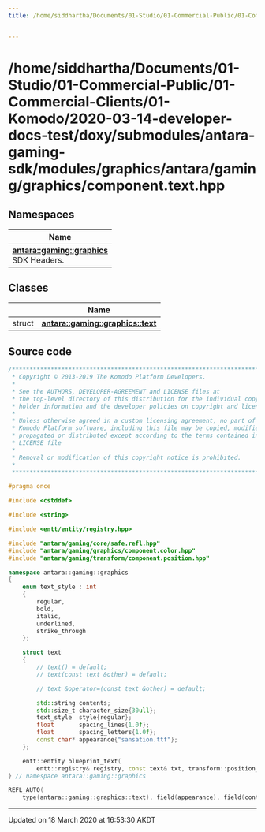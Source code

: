 ```yaml
---
title: /home/siddhartha/Documents/01-Studio/01-Commercial-Public/01-Commercial-Clients/01-Komodo/2020-03-14-developer-docs-test/doxy/submodules/antara-gaming-sdk/modules/graphics/antara/gaming/graphics/component.text.hpp


---
```


# /home/siddhartha/Documents/01-Studio/01-Commercial-Public/01-Commercial-Clients/01-Komodo/2020-03-14-developer-docs-test/doxy/submodules/antara-gaming-sdk/modules/graphics/antara/gaming/graphics/component.text.hpp







## Namespaces

| Name           |
| -------------- |
| **[antara::gaming::graphics](Namespaces/namespaceantara_1_1gaming_1_1graphics.md)** <br>SDK Headers.  |

## Classes

|                | Name           |
| -------------- | -------------- |
| struct | **[antara::gaming::graphics::text](Classes/structantara_1_1gaming_1_1graphics_1_1text.md)**  |













## Source code

```cpp
/******************************************************************************
 * Copyright © 2013-2019 The Komodo Platform Developers.                      *
 *                                                                            *
 * See the AUTHORS, DEVELOPER-AGREEMENT and LICENSE files at                  *
 * the top-level directory of this distribution for the individual copyright  *
 * holder information and the developer policies on copyright and licensing.  *
 *                                                                            *
 * Unless otherwise agreed in a custom licensing agreement, no part of the    *
 * Komodo Platform software, including this file may be copied, modified,     *
 * propagated or distributed except according to the terms contained in the   *
 * LICENSE file                                                               *
 *                                                                            *
 * Removal or modification of this copyright notice is prohibited.            *
 *                                                                            *
 ******************************************************************************/

#pragma once

#include <cstddef> 

#include <string> 

#include <entt/entity/registry.hpp> 

#include "antara/gaming/core/safe.refl.hpp"               
#include "antara/gaming/graphics/component.color.hpp"     
#include "antara/gaming/transform/component.position.hpp" 

namespace antara::gaming::graphics
{
    enum text_style : int
    {
        regular,
        bold,
        italic,
        underlined,
        strike_through
    };

    struct text
    {
        // text() = default;
        // text(const text &other) = default;

        // text &operator=(const text &other) = default;

        std::string contents;                    
        std::size_t character_size{30ull};       
        text_style  style{regular};              
        float       spacing_lines{1.0f};         
        float       spacing_letters{1.0f};       
        const char* appearance{"sansation.ttf"}; 
    };

    entt::entity blueprint_text(
        entt::registry& registry, const text& txt, transform::position_2d pos = math::vec2f::scalar(0.f), fill_color txt_color = graphics::white) noexcept;
} // namespace antara::gaming::graphics

REFL_AUTO(
    type(antara::gaming::graphics::text), field(appearance), field(contents), field(style), field(character_size), field(spacing_lines), field(spacing_letters))
```


-------------------------------

Updated on 18 March 2020 at 16:53:30 AKDT
